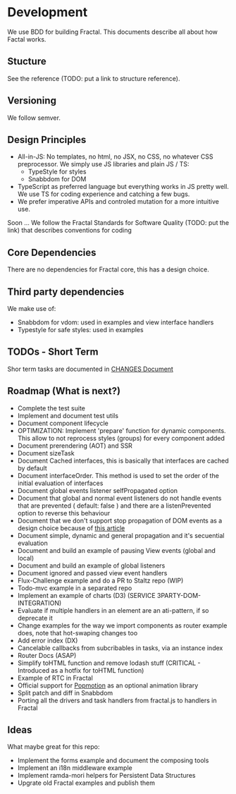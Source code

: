 # Development

We use BDD for building Fractal. This documents describe all about how Factal works.

## Stucture

See the reference (TODO: put a link to structure reference).

## Versioning

We follow semver.

## Design Principles

- All-in-JS: No templates, no html, no JSX, no CSS, no whatever CSS preprocessor. We simply use JS libraries and plain JS / TS:
  - TypeStyle for styles
  - Snabbdom for DOM
- TypeScript as preferred language but everything works in JS pretty well. We use TS for coding experience and catching a few bugs.
- We prefer imperative APIs and controled mutation for a more intuitive use.

Soon ... We follow the Fractal Standards for Software Quality (TODO: put the link) that describes conventions for coding

## Core Dependencies

There are no dependencies for Fractal core, this has a design choice.

## Third party dependencies

We make use of:

- Snabbdom for vdom: used in examples and view interface handlers
- Typestyle for safe styles: used in examples

## TODOs - Short Term

Shor term tasks are documented in [CHANGES Document](/CHANGES.md)

## Roadmap (What is next?)

- Complete the test suite
- Implement and document test utils
- Document component lifecycle
- OPTIMIZATION: Implement 'prepare' function for dynamic components. This allow to not reprocess styles (groups) for every component added
- Document prerendering (AOT) and SSR
- Document sizeTask
- Document Cached interfaces, this is basically that interfaces are cached by default
- Document interfaceOrder. This method is used to set the order of the initial evaluation of interfaces
- Document global events listener selfPropagated option
- Document that global and normal event listeners do not handle events that are prevented ( default: false ) and there are a listenPrevented option to reverse this behaviour
- Document that we don't support stop propagation of DOM events as a design choice because of [this article](https://css-tricks.com/dangers-stopping-event-propagation/)
- Document simple, dynamic and general propagation and it's secuential evaluation
- Document and build an example of pausing View events (global and local)
- Document and build an example of global listeners
- Document ignored and passed view event handlers
- Flux-Challenge example and do a PR to Staltz repo (WIP)
- Todo-mvc example in a separated repo
- Implement an example of charts (D3) (SERVICE 3PARTY-DOM-INTEGRATION)
- Evaluate if multiple handlers in an element are an ati-pattern, if so deprecate it
- Change examples for the way we import components as router example does, note that hot-swaping changes too
- Add error index (DX)
- Cancelable callbacks from subcribables in tasks, via an instance index
- Router Docs (ASAP)
- Simplify toHTML function and remove lodash stuff (CRITICAL - Introduced as a hotfix for toHTML function)
- Example of RTC in Fractal
- Official support for [Popmotion](https://github.com/Popmotion/popmotion) as an optional animation library
- Split patch and diff in Snabbdom
- Porting all the drivers and task handlers from fractal.js to handlers in Fractal

## Ideas

What maybe great for this repo:

- Implement the forms example and document the composing tools
- Implement an i18n middleware example
- Implement ramda-mori helpers for Persistent Data Structures
- Upgrate old Fractal examples and publish them

